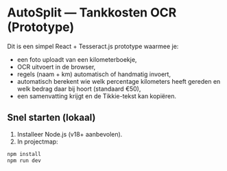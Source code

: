 # AutoSplit — Tankkosten OCR (Prototype)

Dit is een simpel React + Tesseract.js prototype waarmee je:
- een foto uploadt van een kilometerboekje,
- OCR uitvoert in de browser,
- regels (naam + km) automatisch of handmatig invoert,
- automatisch berekent wie welk percentage kilometers heeft gereden en welk bedrag daar bij hoort (standaard €50),
- een samenvatting krijgt en de Tikkie-tekst kan kopiëren.

## Snel starten (lokaal)
1. Installeer Node.js (v18+ aanbevolen).
2. In projectmap:
```bash
npm install
npm run dev
